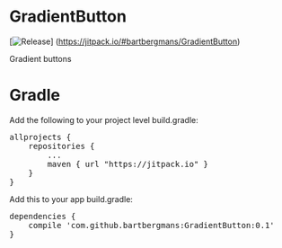 # GradientButton

[![Release](https://jitpack.io/v/bartbergmans/GradientButton.svg)]
(https://jitpack.io/#bartbergmans/GradientButton)

Gradient buttons

# Gradle

Add the following to your project level build.gradle:
<pre>
allprojects {
    repositories {
        ...
        maven { url "https://jitpack.io" }
    }
}
</pre>

Add this to your app build.gradle:
<pre>
dependencies {
    compile 'com.github.bartbergmans:GradientButton:0.1'
}
</pre>